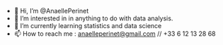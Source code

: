 - 👋 Hi, I’m @AnaellePerinet
- 👀 I’m interested in in anything to do with data analysis.
- 🌱 I’m currently learning statistics and data science
- 📫 How to reach me : anaelleperinet@gmail.com // +33 6 12 13 28 68

<!---
AnaellePerinet/AnaellePerinet is a ✨ special ✨ repository because its `README.md` (this file) appears on your GitHub profile.
You can click the Preview link to take a look at your changes.
--->
